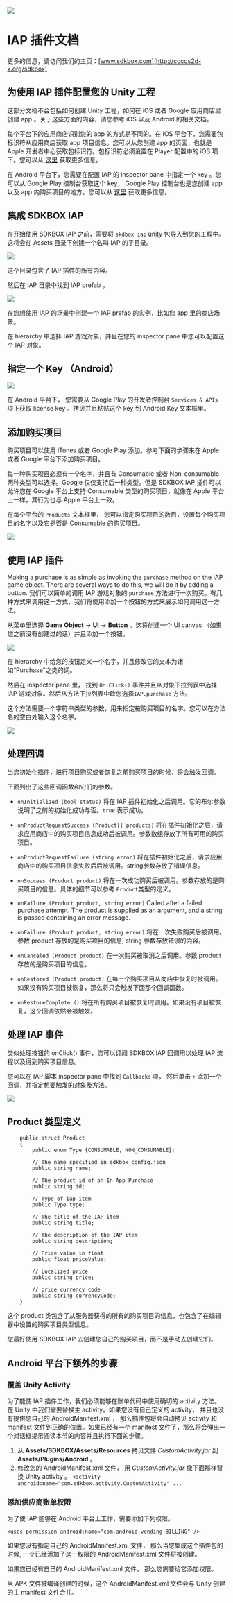 ![](SDKBOX_logo.png)

# IAP 插件文档

更多的信息，请访问我们的主页：[www.sdkbox.com](http://cocos2d-x.org/sdkbox)

## 为使用 IAP 插件配置您的 Unity 工程

这部分文档不会包括如何创建 Unity 工程，如何在 iOS 或者 Google 应用商店里创建 app 。关于这些方面的内容，请您参考 iOS 以及 Android 的相关文档。

每个平台下的应用商店识别您的 app 的方式是不同的。在 iOS 平台下，您需要包标识符从应用商店获取 app 项目信息。您可以从您创建 app 的页面，也就是 Apple 开发者中心获取包标识符。包标识符必须设置在 Player 配置中的 iOS 项下。您可以从 [这里](https://developer.apple.com/library/ios/documentation/LanguagesUtilities/Conceptual/iTunesConnectInAppPurchase_Guide/Chapters/Introduction.html#//apple_ref/doc/uid/TP40013727) 获取更多信息。

在 Android 平台下，您需要在配置 IAP 的 inspector pane 中指定一个 key 。您可以从 Google Play 控制台获取这个 key， Google Play 控制台也是您创建 app 以及 app 内购买项目的地方。您可以从 [这里](http://developer.android.com/google/play/billing/billing_overview.html) 获取更多信息。

## 集成 SDKBOX IAP

在开始使用 SDKBOX IAP 之前，需要将 ```skdbox iap``` unity 包导入到您的工程中。这将会在 Assets 目录下创建一个名叫 IAP 的子目录。

![](iap_dox1.jpg)

这个目录包含了 IAP 插件的所有内容。

然后在 IAP 目录中找到 IAP prefab 。

![](iap_dox2.jpg)

在您想使用 IAP 的场景中创建一个 IAP prefab 的实例，比如您 app 里的商店场景。

在 hierarchy 中选择 IAP 游戏对象，并且在您的 inspector pane 中您可以配置这个 IAP 对象。

## 指定一个 Key （Android）

![](iap_dox3.jpg)

在 Android 平台下， 您需要从 Google Play 的开发者控制台 ```Services & APIs``` 项下获取 license key 。拷贝并且粘贴这个 key 到 Android Key 文本框里。

## 添加购买项目

购买项目可以使用 iTunes 或者 Google Play 添加。参考下面的步骤来在 Apple 或者 Google 平台下添加购买项目。

每一种购买项目必须有一个名字，并且有 Consumable 或者 Non-consumable 两种类型可以选择。Google 仅仅支持后一种类型。但是 SDKBOX IAP 插件可以允许您在 Google 平台上支持 Consumable 类型的购买项目，就像在 Apple 平台上一样，其行为也与 Apple 平台上一致。

在每个平台的 ```Products``` 文本框里， 您可以指定购买项目的数目，设置每个购买项目的名字以及它是否是 Consumable 的购买项目。


![](iap_dox4.jpg)

## 使用 IAP 插件

Making a purchase is as simple as invoking the ```purchase``` method on the IAP game object. There are several ways to do this, we will do it by adding a button.
我们可以简单的调用 IAP 游戏对象的 ```purchase``` 方法进行一次购买。有几种方式来调用这一方式，我们将使用添加一个按钮的方式来展示如何调用这一方法。

从菜单里选择 **Game Object** -> **UI** -> **Button** 。这将创建一个 UI canvas （如果您之前没有创建过的话）并且添加一个按钮。

![](iap_dox5.jpg)

在 hierarchy 中给您的按钮定义一个名字，并且修改它的文本为诸如“Purchase”之类的词。

然后在 inspector pane 里， 找到 ```On Click()``` 事件并且从对象下拉列表中选择 IAP 游戏对象。然后从方法下拉列表中欧您选择```IAP.purchase``` 方法。

这个方法需要一个字符串类型的参数，用来指定被购买项目的名字。您可以在方法名的空白处输入这个名字。

![](iap_dox6.jpg)

## 处理回调

当您初始化插件，进行项目购买或者恢复之前购买项目的时候，将会触发回调。

下面列出了这些回调函数和它们的参数。


* ```onInitialized (bool status)``` 将在 IAP 插件初始化之后调用。它的布尔参数说明了之前的初始化成功与否。```true``` 表示成功。

* ```onProductRequestSuccess (Product[] products)``` 将在插件初始化之后，请求应用商店中的购买项目信息成功后被调用。参数数组存放了所有可用的购买项目。

* ```onProductRequestFailure (string error)``` 将在插件初始化之后，请求应用商店中的购买项目信息失败后后被调用。string参数存放了错误信息。

* ```onSuccess (Product product)``` 将在一次成功购买后被调用。参数存放的是购买项目的信息。具体的细节可以参考 ```Product```类型的定义。

* ```onFailure (Product product, string error)``` Called after a failed purchase attempt. The product is supplied as an argument, and a string is passed containing an error message.

* ```onFailure (Product product, string error)``` 将在一次失败购买后被调用。参数 product 存放的是购买项目的信息, string 参数存放错误的内容。

* ```onCanceled (Product product)``` 在一次购买被取消之后调用。参数 product 存放的是购买项目的信息。

* ```onRestored (Product product)``` 在每一个购买项目从商店中恢复时被调用。如果没有购买项目被恢复，那么将只会触发下面那个回调函数。

* ```onRestoreComplete ()``` 将在所有购买项目被恢复时调用。如果没有项目被恢复，这个回调依然会被触发。

## 处理 IAP 事件

类似处理按钮的 onClick() 事件，您可以订阅 SDKBOX IAP 回调用以处理 IAP 流程以及得到购买项目信息。

您可以在 IAP 脚本 inspector pane 中找到 ```Callbacks``` 项， 然后单击 ```+``` 添加一个回调，并指定想要触发的对象及方法。


![](iap_dox7.jpg)

## Product 类型定义

```
	public struct Product
	{
		public enum Type {CONSUMABLE, NON_CONSUMABLE};

		// The name specified in sdkbox_config.json
		public string name;

		// The product id of an In App Purchase
		public string id;

		// Type of iap item
		public Type type;

		// The title of the IAP item
		public string title;

		// The description of the IAP item
		public string description;

		// Price value in float
		public float priceValue;

		// Localized price
		public string price;

		// price currency code
		public string currencyCode;
	}
```

这个 product 类包含了从服务器获得的所有的购买项目的信息，也包含了在编辑器中设置的购买项目类型信息。

您最好使用 SDKBOX IAP 去创建您自己的购买项目，而不是手动去创建它们。

## Android 平台下额外的步骤

### 覆盖 Unity Activity

为了能使 IAP 插件工作，我们必须能够在账单代码中使用确切的 activity 方法。在 Unity 中我们需要替换主 activity。如果您没有自己定义的 activity， 并且也没有提供您自己的 AndroidManifest.xml ， 那么插件包将会自动拷贝 activity 和 manifest 文件到正确的位置。如果已经有一个 manifest 文件了，那么将会弹出一个对话框提示阅读本节的内容并且执行下面的步骤。


1. 从 **Assets/SDKBOX/Assets/Resources** 拷贝文件 *CustomActivity.jar* 到 **Assets/Plugins/Android** 。
2. 修改您的 AndroidManifest.xml 文件， 用 *CustomActivity.jar* 像下面那样替换 Unity activity 。
    ```<activity android:name="com.sdkbox.activity.CustomActivity" ...```

### 添加供应商账单权限

为了使 IAP 能够在 Android 平台上工作，需要添加下列权限。

```
<uses-permission android:name="com.android.vending.BILLING" />
```

如果您没有指定自己的 AndroidManifest.xml 文件， 那么当您集成这个插件包的时候, 一个已经添加了这一权限的 AndroidManifest.xml 文件将被创建。

如果您已经有自己的 AndroidManifest.xml 文件， 那么您需要给它添加权限。

当 APK 文件被编译创建的时候，这个 AndroidManifest.xml 文件会与 Unity 创建的主 manifest 文件合并。
